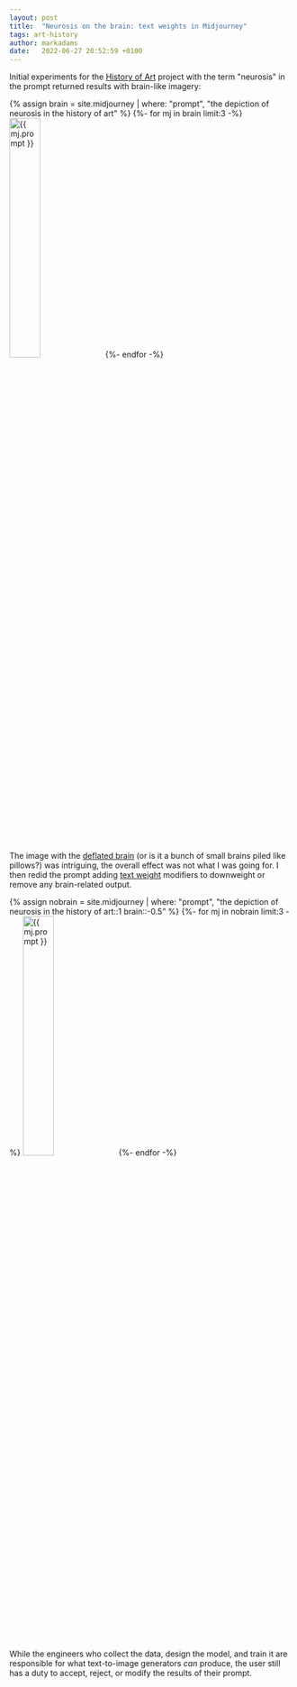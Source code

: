 ```yaml
---
layout: post
title:  "Neurosis on the brain: text weights in Midjourney"
tags: art-history
author: markadams
date:   2022-06-27 20:52:59 +0100
---
```


Initial experiments for the [History of Art][art-history] project with the term "neurosis" in the prompt returned results with brain-like imagery:

{% assign brain = site.midjourney | where: "prompt", "the depiction of neurosis in the history of art" %}
{%- for mj in brain limit:3 -%}
<a href="{{ mj.url }}"><img src="{{ site.static_url }}/midjourney/{{ mj.save }}.jpg" alt="{{ mj.prompt }}" width="33%" height="33%"/></a>
{%- endfor -%}

The image with the [deflated brain][c0fa160c] (or is it a bunch of small brains piled like pillows?) was intriguing, the overall effect was not what I was going for. I then redid the prompt adding [text weight][text-weight] modifiers to downweight or remove any brain-related output.

{% assign nobrain = site.midjourney | where: "prompt", "the depiction of neurosis in the history of art::1 brain::-0.5" %}
{%- for mj in nobrain limit:3 -%}
<a href="{{ mj.url }}"><img src="{{ site.static_url }}/midjourney/{{ mj.save }}.jpg" alt="{{ mj.prompt }}" width="33%" height="33%"/></a>
{%- endfor -%}

While the engineers who collect the data, design the model, and train it are responsible for what text-to-image generators _can_ produce, the user still has a duty to accept, reject, or modify the results of their prompt. 

[art-history]: /projects/art-history
[c0fa160c]: /midjourney/2022-06-25-c0fa160c-the_depictionofneurosisinthehistoryofart.html
[text-weight]: https://midjourney.gitbook.io/docs/user-manual#advanced-text-weights